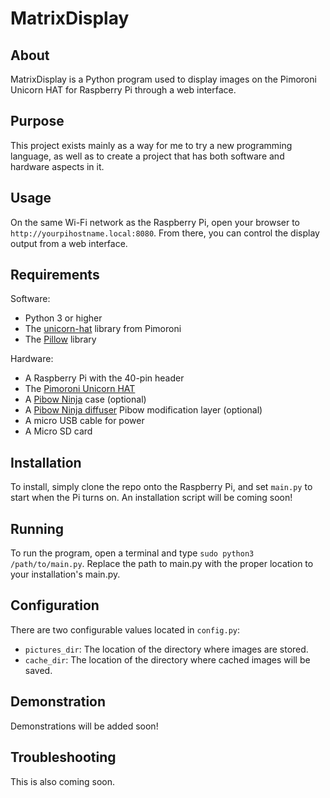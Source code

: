 # MatrixDisplay

## About
MatrixDisplay is a Python program used to display images on the Pimoroni Unicorn HAT for Raspberry Pi through a web interface.

## Purpose
This project exists mainly as a way for me to try a new programming language, as well as to create a project that has both software and hardware aspects in it.

## Usage
On the same Wi-Fi network as the Raspberry Pi, open your browser to `http://yourpihostname.local:8080`. From there, you can control the display output from a web interface.

## Requirements
Software:
- Python 3 or higher
- The [unicorn-hat](https://github.com/pimoroni/unicorn-hat) library from Pimoroni
- The [Pillow](https://pypi.org/project/Pillow/) library

Hardware:
- A Raspberry Pi with the 40-pin header
- The [Pimoroni Unicorn HAT](https://shop.pimoroni.com/products/unicorn-hat)
- A [Pibow Ninja](https://shop.pimoroni.com/products/pibow-for-raspberry-pi-3-b-plus?variant=2601126395914) case (optional)
- A [Pibow Ninja diffuser](https://shop.pimoroni.com/products/pibow-modification-layers?variant=1047619725) Pibow modification layer (optional)
- A micro USB cable for power
- A Micro SD card

## Installation
To install, simply clone the repo onto the Raspberry Pi, and set `main.py` to start when the Pi turns on. An installation script will be coming soon!

## Running
To run the program, open a terminal and type `sudo python3 /path/to/main.py`. Replace the path to main.py with the proper location to your installation's main.py.

## Configuration
There are two configurable values located in `config.py`:
- `pictures_dir`: The location of the directory where images are stored.
- `cache_dir`: The location of the directory where cached images will be saved.

## Demonstration
Demonstrations will be added soon!

## Troubleshooting
This is also coming soon.